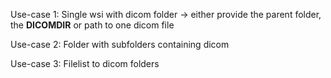Use-case 1:
Single wsi with dicom folder -> either provide the parent folder, the __DICOMDIR__ or path to one dicom file

Use-case 2:
Folder with subfolders containing dicom

Use-case 3:
Filelist to dicom folders
